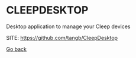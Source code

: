 # CLEEPDESKTOP
 
 Desktop application to manage your Cleep devices
 
 SITE: https://github.com/tangb/CleepDesktop

 [Go back](https://portable-linux-apps.github.io/apps.html)
